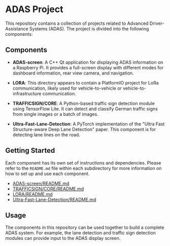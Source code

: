 # ADAS Project

This repository contains a collection of projects related to Advanced Driver-Assistance Systems (ADAS). The project is divided into the following components:

## Components

*   **ADAS-screen**: A C++ Qt application for displaying ADAS information on a Raspberry Pi. It provides a full-screen display with different modes for dashboard information, rear view camera, and navigation.

*   **LORA**: This directory appears to contain a PlatformIO project for LoRa communication, likely used for vehicle-to-vehicle or vehicle-to-infrastructure communication.

*   **TRAFFICSIGN/CORE**: A Python-based traffic sign detection module using TensorFlow Lite. It can detect and classify German traffic signs from single images or a batch of images.

*   **Ultra-Fast-Lane-Detection**: A PyTorch implementation of the "Ultra Fast Structure-aware Deep Lane Detection" paper. This component is for detecting lane lines on the road.

## Getting Started

Each component has its own set of instructions and dependencies. Please refer to the `README.md` file within each subdirectory for more information on how to set up and use each component.

*   [ADAS-screen/README.md](ADAS-screen/README.md)
*   [TRAFFICSIGN/CORE/README.md](TRAFFICSIGN/CORE/README.md)
*   [LORA/README.md](LORA/README.md)
*   [Ultra-Fast-Lane-Detection/README.md](Ultra-Fast-Lane-Detection/README.md)

## Usage

The components in this repository can be used together to build a complete ADAS system. For example, the lane detection and traffic sign detection modules can provide input to the ADAS display screen.
